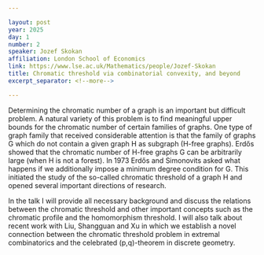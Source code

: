 ```yaml
---

layout: post
year: 2025
day: 1
number: 2
speaker: Jozef Skokan
affiliation: London School of Economics
link: https://www.lse.ac.uk/Mathematics/people/Jozef-Skokan
title: Chromatic threshold via combinatorial convexity, and beyond
excerpt_separator: <!--more-->

---
```


Determining the chromatic number of a graph is an important but difficult problem. A natural variety of this problem is to find meaningful upper bounds for the chromatic number of certain families of graphs. One type of graph family that received considerable attention is that the family of graphs G which do not contain a given graph H as subgraph (H-free graphs). Erdős showed that the chromatic number of H-free graphs G can be arbitrarily large (when H is not a forest). In 1973 Erdős and Simonovits asked what happens if we additionally impose a minimum degree condition for G. This initiated the study of the so-called chromatic threshold of a graph H and opened several important directions of research.

In the talk I will provide all necessary background and discuss the relations between the chromatic threshold and other important concepts such as the chromatic profile and the homomorphism threshold. I will also talk about recent work with Liu, Shangguan and Xu in which we establish a novel connection between the chromatic threshold problem in extremal combinatorics and the celebrated (p,q)-theorem in discrete geometry.

<!--more-->
